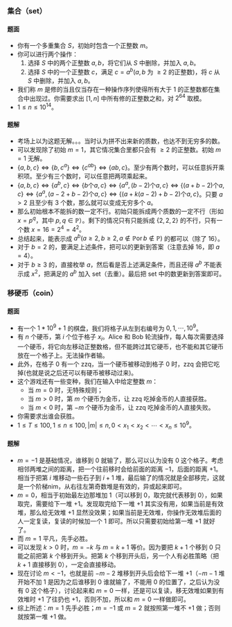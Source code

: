 ### 集合（set）

#### 题面
- 你有一个多重集合 $S$，初始时包含一个正整数 $m$。
- 你可以进行两个操作：
    1. 选择 $S$ 中的两个正整数 $a,b$，将它们从 $S$ 中删除，并加入 $a,b$。
    2. 选择 $S$ 中的一个正整数 $c$，满足 $c=a^b$($a,b$ 为 $\geq 2$ 的正整数)，将 $c$ 从 $S$ 中删除，并加入 $a,b$。
- 我们称 $m$ 是修的当且仅当存在一种操作序列使得所有大于 $1$ 的正整数都在集合中出现过。你需要求出 $[1,n]$ 中所有修的正整数之和，对 $2^{64}$ 取模。
- $1\leq n\leq 10^{14}$。

#### 题解
- 考场上以为这题无解。。。当时认为拼不出来新的质数，也达不到无穷多的数。
- 可以发现除了初始 $m=1$，其它情况集合里都只会有 $\geq 2$ 的正整数。初始 $m=1$ 无解。
- $\{a,b,c\}\Leftrightarrow \{b,c^a\}\Leftrightarrow \{c^{ab}\}\Leftrightarrow \{ab,c\}$。至少有两个数时，可以任意拆开乘积项。至少有三个数时，可以任意把两项乘起来。
- $\{a,b,c\}\Leftrightarrow \{a^b,c\}\Leftrightarrow \{b\text{个}a,c\}\Leftrightarrow \{a^a,(b-2)\text{个}a,c\}\Leftrightarrow \{(a+b-2)\text{个}a,c\}\Leftrightarrow \{a^a,(a-2+b-2)\text{个}a,c\}\Leftrightarrow \{(a+k(a-2)+b-2)\text{个}a,c\}$。只要 $a>2$ 且至少有 $3$ 个数，那么就可以变成无穷多个 $a$。
- 那么初始根本不能拆的数一定不行。初始只能拆成两个质数的一定不行（形如 $x=p^q$，其中 $p,q\in \mathbb{P}$）。剩下的情况只有只能拆成 $\{2,2,2\}$ 的不行，只有一个数 $x=16=2^4=4^2$。
- 总结起来，能表示成 $a^b(a\geq 2,b\geq 2,a\notin \mathbb{P} \operatorname{or} b\notin \mathbb{P})$ 的都可以（除了 $16$）。
- 对于 $b=2$ 的，要满足上述条件，把可以的更新到答案（注意去掉 $16$，即 $a=4$）。
- 对于 $b\geq 3$ 的，直接枚举 $a$，然后看是否上述满足条件，而且还得 $a^b$ 不能表示成 $x^2$，把满足的 $a^b$ 加入 set（去重）。最后把 set 中的数更新到答案即可。


### 移硬币（coin）

#### 题面
- 有一个 $1*10^9+1$ 的棋盘，我们将格子从左到右编号为 $0,1,\cdots,10^9$。
- 有 $n$ 个硬币，第 $i$ 个位于格子 $x_i$。Alice 和 Bob 轮流操作，每人每次需要选择一个硬币，将它向左移动正整数格，但不能跨过其它硬币，也不能和其它硬币放在一个格子上。无法操作者输。
- 此外，在格子 $0$ 有一个 zzq，当一个硬币被移动到格子 $0$ 时，zzq 会把它吃掉(也就是说之后还可以有硬币被移动过来)。
- 这个游戏还有一些变种，我们在输入中给定整数 $m$：
    - 当 $m=0$ 时，无特殊规则；
    - 当 $m>0$ 时，第 $m$ 个硬币为金币，让 zzq 吃掉金币的人直接获胜。
    - 当 $m<0$ 时，第 $-m$ 个硬币为金币，让 zzq 吃掉金币的人直接失败。
- 你需要求出谁会获胜。
- $1\leq T\leq 100,1\leq n\leq 100,|m|\leq n,0<x_1<x_2<\cdots<x_n\leq 10^9$。

#### 题解
- $m=-1$ 是基础情况，谁移到 $0$ 就输了，那么可以认为没有 $0$ 这个格子。考虑相邻两堆之间的距离，把一个往前移时会给前面的距离 $-1$，后面的距离 $+1$。相当于把第 $i$ 堆移动一些石子到 $i+1$ 堆，最后输了的情况就是全部移完，这就是一个阶梯nim，从右往左第奇数堆是有效的，异或起来即可。
- $m=0$，相当于初始最左边那堆加 $1$（可以移到 $0$，取完就代表移到 $0$），如果取完，需要给下一堆 $+1$。发现取完给下一堆 $+1$ 其实没有用，如果当前是有效堆，那么给无效堆 $+1$ 显然没效果；如果当前是无效堆，你操作无效堆后面的人一定复读，复读的时候加一个 $1$ 即可。所以只需要初始给第一堆 $+1$ 就好了。
- 而 $m=1$ 平凡，先手必胜。
- 可以发现 $k>0$ 时，$m=-k$ 与 $m=k+1$ 等价。因为要把 $k+1$ 个移到 $0$ 只能之前把第 $k$ 个移到开头。把第 $k$ 个移到开头后，另一个人有必胜策略（把 $k+1$ 直接移到 $0$），一定会直接移动。
- 现在讨论 $m<-1$，也就是前 $-m-2$ 堆移到开头后会给下一堆 $+1$（$-m-1$ 堆开始不加 $1$ 是因为之后谁移到 $0$ 谁就输了，不能用 $0$ 的位置了，之后认为没有 $0$ 这个格子），讨论起来和 $m=0$ 一样，还是可以复读，移无效堆如果到有效堆时 $+1$ 了往扔也 $+1$，否则不加，所以和 $m=0$ 一样做即可。
- 综上所述：$m=1$ 先手必胜；$m=-1$ 或 $m=2$ 就按照第一堆不 $+1$ 做；否则就按第一堆 $+1$ 做。